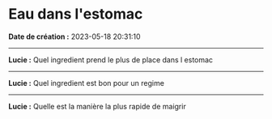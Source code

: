 # Eau dans l'estomac

**Date de création :** 2023-05-18 20:31:10

---

**Lucie :**
Quel ingredient prend le plus de place dans l estomac

---

**Lucie :**
Quel ingredient est bon pour un regime

---

**Lucie :**
Quelle est la manière la plus rapide de maigrir
